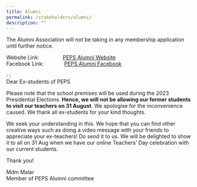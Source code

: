 ```yaml
---
title: Alumni
permalink: /stakeholders/alumni/
description: ""
---
```

The Alumni Association will not be taking in any membership application until further notice.

Website Link:&nbsp;&nbsp;&nbsp;&nbsp;&nbsp;&nbsp;&nbsp; &nbsp;&nbsp;&nbsp; &nbsp;&nbsp;&nbsp;&nbsp;[PEPS Alumni Website](https://sites.google.com/view/peps-alumni-association/home)  
Facebook Link:&nbsp;&nbsp; &nbsp;&nbsp;&nbsp; &nbsp;&nbsp;&nbsp;&nbsp; &nbsp;&nbsp;[PEPS Alumni Facebook](https://www.facebook.com/Princess-Elizabeth-Primary-School-Alumni-1200047086679168/)

:
:<br>
Dear Ex-students of PEPS

Please note that the school premises will be used during the 2023 Presidential Elections. **Hence, we will not be allowing our former students to visit our teachers on 31 August**. We apologise for the inconvenience caused. We thank all ex-students for your kind thoughts.

We seek your understanding in this. We hope that you can find other creative ways such as doing a video message with your friends to appreciate your ex-teachers! Do send it to us. We will be delighted to show it to all on 31 Aug when we have our online Teachers’ Day celebration with our current students.

Thank you!

Mdm Malar<br>
Member of PEPS Alumni committee